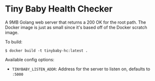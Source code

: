 # Tiny Baby Health Checker

A 9MB Golang web server that returns a 200 OK for the root path. The Docker
image is just as small since it's based off of the Docker scratch image.

To build:

    $ docker build -t tinybaby-hc:latest .

Available config options:

- `TINYBABY_LISTEN_ADDR`: Address for the server to listen on, defaults to `:5000`
